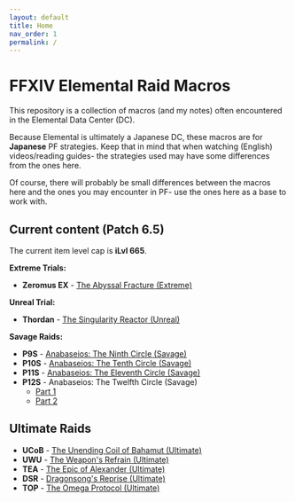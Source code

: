 ```yaml
---
layout: default
title: Home
nav_order: 1
permalink: /
---
```


# FFXIV Elemental Raid Macros

This repository is a collection of macros (and my notes) often encountered in the Elemental Data Center (DC).

Because Elemental is ultimately a Japanese DC, these macros are for **Japanese** PF strategies. Keep that in mind that when watching (English) videos/reading guides- the strategies used may have some differences from the ones here.

Of course, there will probably be small differences between the macros here and the ones you may encounter in PF- use the ones here as a base to work with.

## Current content (Patch 6.5)

The current item level cap is **iLvl 665**.

**Extreme Trials:**
- **Zeromus EX** - [The Abyssal Fracture (Extreme)](6.0_endwalker/extreme_trials/zeromus/README.md)

**Unreal Trial:**
- **Thordan** - [The Singularity Reactor (Unreal)](3.0_heavensward/extreme_trials/thordan/README.md)

**Savage Raids:**
- **P9S** - [Anabaseios: The Ninth Circle (Savage)](6.0_endwalker/savage_raids/p9s/README.md)
- **P10S** - [Anabaseios: The Tenth Circle (Savage)](6.0_endwalker/savage_raids/p10s/README.md)
- **P11S** - [Anabaseios: The Eleventh Circle (Savage)](6.0_endwalker/savage_raids/p11s/README.md)
- **P12S** - Anabaseios: The Twelfth Circle (Savage)
    - [Part 1](6.0_endwalker/savage_raids/p12s_1/README.md)
    - [Part 2](6.0_endwalker/savage_raids/p12s_2/README.md)

## Ultimate Raids

- **UCoB** - [The Unending Coil of Bahamut (Ultimate)](ultimates/ucob/index.en.md)
- **UWU** - [The Weapon's Refrain (Ultimate)](ultimates/uwu/index.en.md)
- **TEA** - [The Epic of Alexander (Ultimate)](ultimates/tea/index.en.md)
- **DSR** - [Dragonsong's Reprise (Ultimate)](ultimates/dsr/index.en.md)
- **TOP** - [The Omega Protocol (Ultimate)](ultimates/top/index.en.md)
